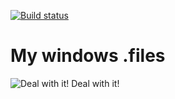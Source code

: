 [![Build status](https://ci.appveyor.com/api/projects/status/aps6f8343iayc2p2/branch/master?svg=true)](https://ci.appveyor.com/project/velo/files/branch/master)

# My windows .files
![Deal with it!](http://memesvault.com/wp-content/uploads/Deal-With-It-Sunglasses-01.png)
Deal with it!

